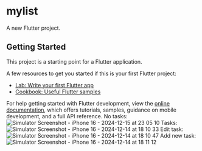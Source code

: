 # mylist

A new Flutter project.

## Getting Started

This project is a starting point for a Flutter application.

A few resources to get you started if this is your first Flutter project:

- [Lab: Write your first Flutter app](https://docs.flutter.dev/get-started/codelab)
- [Cookbook: Useful Flutter samples](https://docs.flutter.dev/cookbook)

For help getting started with Flutter development, view the
[online documentation](https://docs.flutter.dev/), which offers tutorials,
samples, guidance on mobile development, and a full API reference.
No tasks:
![Simulator Screenshot - iPhone 16 - 2024-12-15 at 23 05 10](https://github.com/user-attachments/assets/2f82b3c5-de16-4314-a095-f122254732e7)
Tasks:
![Simulator Screenshot - iPhone 16 - 2024-12-14 at 18 10 33](https://github.com/user-attachments/assets/1c2ba336-da0e-4f5c-a52f-a22b1f888617)
Edit task:
![Simulator Screenshot - iPhone 16 - 2024-12-14 at 18 10 47](https://github.com/user-attachments/assets/b1f36374-c079-4917-8fd9-95106e4867c6)
Add new task:
![Simulator Screenshot - iPhone 16 - 2024-12-14 at 18 11 12](https://github.com/user-attachments/assets/5149ad59-49ed-438d-b691-c79159c471c2)
